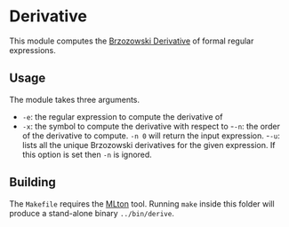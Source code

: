 # Derivative

This module computes the [Brzozowski Derivative](https://en.wikipedia.org/wiki/Brzozowski_derivative) of formal regular expressions.

## Usage

The module takes three arguments.

- `-e`: the regular expression to compute the derivative of
- `-x`: the symbol to compute the derivative with respect to
-`-n`: the order of the derivative to compute. `-n 0` will return the input expression.
-`-u`: lists all the unique Brzozowski derivatives for the given expression. If this option is set then `-n` is ignored.

## Building

The `Makefile` requires the [MLton](http://mlton.org/) tool. Running `make` inside this folder will produce a stand-alone binary `../bin/derive`.

